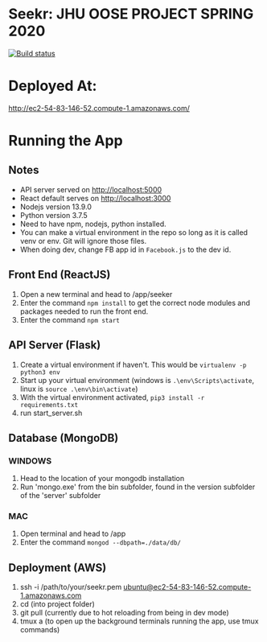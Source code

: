 # Seekr: JHU OOSE PROJECT SPRING 2020
[![Build status](https://travis-ci.com/jhu-oose/2020-spring-group-Seekr.svg?token=Vxy2zEXxUQmZnx9hqykp&branch=master)](https://travis-ci.com/jhu-oose/2020-spring-group-Seekr)

# Deployed At:
http://ec2-54-83-146-52.compute-1.amazonaws.com/

# Running the App

## Notes

- API server served on <http://localhost:5000>
- React default serves on <http://localhost:3000>
- Nodejs version 13.9.0
- Python version 3.7.5
- Need to have npm, nodejs, python installed.
- You can make a virtual environment in the repo so long as it is called venv or env. Git will ignore those files.
- When doing dev, change FB app id in `Facebook.js` to the dev id.

## Front End (ReactJS)

1. Open a new terminal and head to /app/seeker
2. Enter the command `npm install` to get the correct node modules and packages needed to run the front end.
3. Enter the command `npm start` 


## API Server (Flask)

1. Create a virtual environment if haven't. This would be `virtualenv -p python3 env`
2. Start up your virtual environment (windows is `.\env\Scripts\activate`, linux is  `source .\env\bin\activate`)
3. With the virtual environment activated, `pip3 install -r requirements.txt`
4. run start_server.sh

## Database (MongoDB)

### WINDOWS

1. Head to the location of your mongodb installation
2. Run 'mongo.exe' from the bin subfolder, found in the version subfolder of the 'server' subfolder

### MAC

1. Open terminal and head to /app
2. Enter the command `mongod --dbpath=./data/db/`

## Deployment (AWS)
1. ssh -i /path/to/your/seekr.pem ubuntu@ec2-54-83-146-52.compute-1.amazonaws.com
2. cd (into project folder)
3. git pull (currently due to hot reloading from being in dev mode)
4. tmux a (to open up the background terminals running the app, use tmux commands)
